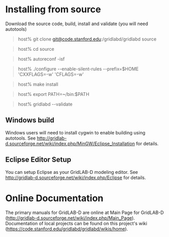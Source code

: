 # Installing from source

Download the source code, build, install and validate (you will need autotools)

>  host% git clone git@code.stanford.edu:/gridlabd/gridlabd source
  
>  host% cd source
  
>  host% autoreconf -isf
  
>  host% ./configure --enable-silent-rules --prefix=$HOME 'CXXFLAGS=-w' 'CFLAGS=-w'
  
>  host% make install
  
>  host% export PATH=~/bin:$PATH
  
>  host% gridlabd --validate
  
## Windows build

Windows users will need to install cygwin to enable building using autotools.
See http://gridlab-d.sourceforge.net/wiki/index.php/MinGW/Eclipse_Installation
for details.

## Eclipse Editor Setup

You can setup Eclipse as your GridLAB-D modeling editor.  See 
http://gridlab-d.sourceforge.net/wiki/index.php/Eclipse for details.

# Online Documentation

The primary manuals for GridLAB-D are online at Main Page for GridLAB-D (http://gridlab-d.sourceforge.net/wiki/index.php/Main_Page).
Documentation of local projects can be found on this project's wiki (https://code.stanford.edu/gridlabd/gridlabd/wikis/home).